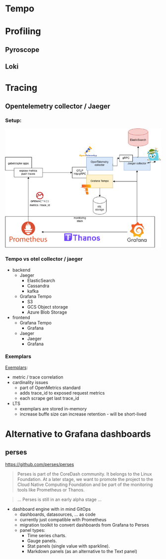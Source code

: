 # Tempo


# Profiling
## Pyroscope

## Loki

# Tracing

## Opentelemetry collector / Jaeger

### Setup:

![tracing](docs/tracing.jpg)


### Tempo vs otel collector / jaeger

* backend
  * Jaeger
    * ElasticSearch
    * Cassandra
    * kafka
  * Grafana Tempo
    * S3
    * GCS Object storage
    * Azure Blob Storage
* frontend
  * Grafana Tempo
    * Grafana
  * Jaeger
    * Jaeger
    * Grafana

### Exemplars

[Exemplars](https://grafana.com/docs/grafana/latest/fundamentals/exemplars/):
* metric / trace correlation
* cardinality issues
  * part of OpenMetrics standard
  * adds trace_id to exposed request metrics
  * each scrape get last trace_id
* LTS
  * exemplars are stored in-memory
  * increase buffe size can increase retention - will be short-lived

# Alternative to Grafana dashboards

## perses
<https://github.com/perses/perses>

> Perses is part of the CoreDash community. It belongs to the Linux Foundation. At a later stage, we want to promote the project to the Cloud Native Computing Foundation and be part of the monitoring tools like Prometheus or Thanos.

> ... Perses is still in an early alpha stage ...

* dashboard engine with in mind GitOps
  * dashboards, datasources, ... as code
  * currently just compatible with Prometheus
  * migration toolkit to convert dashboards from Grafana to Perses
  * panel types:
    * Time series charts.
    * Gauge panels.
    * Stat panels (single value with sparkline).
    * Markdown panels (as an alternative to the Text panel)

